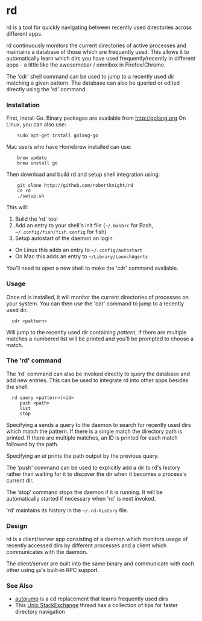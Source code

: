rd
==

rd is a tool for quickly navigating between recently used directories across different
apps.

rd continuously monitors the current directories of active processes and maintains
a database of those which are frequently used. This allows it to automatically learn which dirs you
have used frequently/recently in different apps - a little like the awesomebar / omnibox in
Firefox/Chrome.

The 'cdr' shell command can be used to jump to a recently used dir matching a given pattern.
The database can also be queried or edited directly using the 'rd' command.

### Installation

First, install Go. Binary packages are available from http://golang.org
On Linux, you can also use:

```
	sudo apt-get install golang-go
```

Mac users who have Homebrew installed can use:

```
	brew update
	brew install go
```

Then download and build rd and setup shell integration using:

```
	git clone http://github.com/robertknight/rd
	cd rd
	./setup.sh
```

This will:
 1. Build the 'rd' tool
 2. Add an entry to your shell's init file (`~/.bashrc` for Bash, `~/.config/fish/fish.config` for fish)
 3. Setup autostart of the daemon on login
  * On Linux this adds an entry to `~/.config/autostart`
  * On Mac this adds an entry to `~/Library/LaunchAgents`

You'll need to open a new shell to make the 'cdr' command available.

### Usage

Once rd is installed, it will monitor the current directories of processes on your system.
You can then use the 'cdr' command to jump to a recently used dir.

```
  cdr <pattern>
```

Will jump to the recently used dir containing _pattern_, if there are multiple matches
a numbered list will be printed and you'll be prompted to choose a match.

### The 'rd' command

The 'rd' command can also be invoked directly to query the database and add new entries.
This can be used to integrate rd into other apps besides the shell.

```
  rd query <pattern>|<id>
     push <path>
     list
     stop
```

Specifying a <pattern> sends a query to the daemon to search for recently used
dirs which match the pattern. If there is a single match the directory path
is printed. If there are multiple matches, an ID is printed for each match
followed by the path.

Specifying an _id_ prints the path output by the previous <pattern> query.

The 'push' command can be used to explicitly add a dir to rd's history rather than
waiting for it to discover the dir when it becomes a process's current dir.

The 'stop' command stops the daemon if it is running. It will be automatically started
if necessary when 'rd' is next invoked.

'rd' maintains its history in the `~/.rd-history` file.

### Design

rd is a client/server app consisting of a daemon which monitors
usage of recently accessed dirs by different processes and a client
which communicates with the daemon.

The client/server are built into the same binary and communicate
with each other using `go`'s built-in RPC support.

### See Also

 * [autojump](https://github.com/joelthelion/autojump) is a cd replacement that learns frequently used dirs
 * This [Unix StackExchange](http://unix.stackexchange.com/questions/31161/quick-directory-navigation-in-the-terminal) thread has a collection of tips for faster directory navigation
